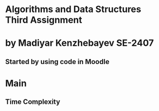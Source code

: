 # Algorithms and Data Structures Third Assignment
# by Madiyar Kenzhebayev SE-2407
## Started by using code in Moodle
### 
### 

# Main


## Time Complexity



